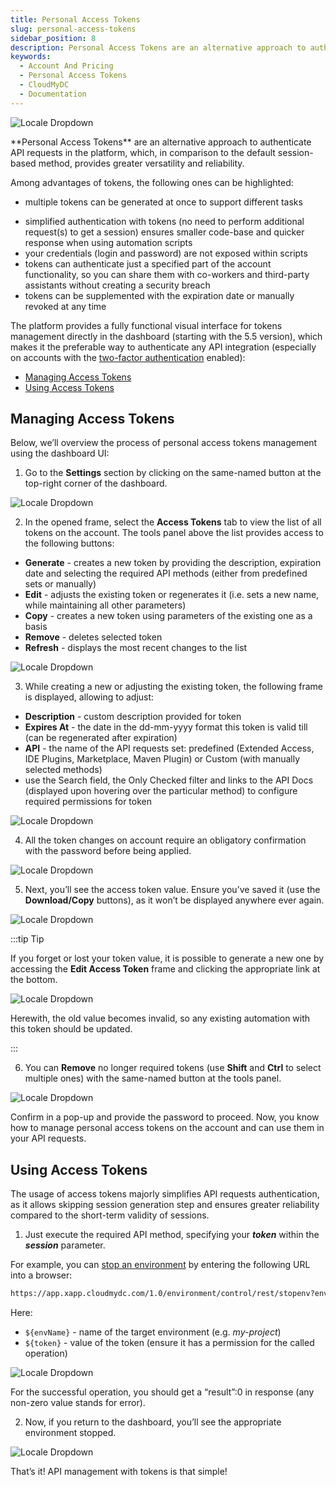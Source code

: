 ```yaml
---
title: Personal Access Tokens
slug: personal-access-tokens
sidebar_position: 8
description: Personal Access Tokens are an alternative approach to authenticate API requests in the platform, which, in comparison to the default session-based method, provides greater versatility and reliability.
keywords:
  - Account And Pricing
  - Personal Access Tokens
  - CloudMyDC
  - Documentation
---
```


<div style={{
    display: 'grid',
    gridTemplateColumns: '0.23fr 1fr',
    gap: '10px'
}}>
<div style={{
    display: 'flex',
    alignItems: 'center',
    justifyContent: 'center',
    height: '100%',
    width: '100%'
}}>

![Locale Dropdown](./img/PersonalAccessTokens/01-personal-access-tokens-logo.png)

</div>

<div>
**Personal Access Tokens** are an alternative approach to authenticate API requests in the platform, which, in comparison to the default session-based method, provides greater versatility and reliability.

Among advantages of tokens, the following ones can be highlighted:

- multiple tokens can be generated at once to support different tasks

</div>
 
</div>

- simplified authentication with tokens (no need to perform additional request(s) to get a session) ensures smaller code-base and quicker response when using automation scripts
- your credentials (login and password) are not exposed within scripts
- tokens can authenticate just a specified part of the account functionality, so you can share them with co-workers and third-party assistants without creating a security breach
- tokens can be supplemented with the expiration date or manually revoked at any time

The platform provides a fully functional visual interface for tokens management directly in the dashboard (starting with the 5.5 version), which makes it the preferable way to authenticate any API integration (especially on accounts with the [two-factor authentication](https://cloudmydc.com/) enabled):

- [Managing Access Tokens](/account-and-pricing/personal-access-tokens#managing-access-tokens)
- [Using Access Tokens](/account-and-pricing/personal-access-tokens#using-access-tokens)

## Managing Access Tokens

Below, we’ll overview the process of personal access tokens management using the dashboard UI:

1. Go to the **Settings** section by clicking on the same-named button at the top-right corner of the dashboard.

<div style={{
    display:'flex',
    justifyContent: 'center',
    margin: '0 0 1rem 0'
}}>

![Locale Dropdown](./img/PersonalAccessTokens/02-user-account-settings.png)

</div>

2. In the opened frame, select the **Access Tokens** tab to view the list of all tokens on the account. The tools panel above the list provides access to the following buttons:

- **Generate** - creates a new token by providing the description, expiration date and selecting the required API methods (either from predefined sets or manually)
- **Edit** - adjusts the existing token or regenerates it (i.e. sets a new name, while maintaining all other parameters)
- **Copy** - creates a new token using parameters of the existing one as a basis
- **Remove** - deletes selected token
- **Refresh** - displays the most recent changes to the list

<div style={{
    display:'flex',
    justifyContent: 'center',
    margin: '0 0 1rem 0'
}}>

![Locale Dropdown](./img/PersonalAccessTokens/03-access-tokens-settings.png)

</div>

3. While creating a new or adjusting the existing token, the following frame is displayed, allowing to adjust:

- **Description** - custom description provided for token
- **Expires At** - the date in the dd-mm-yyyy format this token is valid till (can be regenerated after expiration)
- **API** - the name of the API requests set: predefined (Extended Access, IDE Plugins, Marketplace, Maven Plugin) or Custom (with manually selected methods)
- use the Search field, the Only Checked filter and links to the API Docs (displayed upon hovering over the particular method) to configure required permissions for token

<div style={{
    display:'flex',
    justifyContent: 'center',
    margin: '0 0 1rem 0'
}}>

![Locale Dropdown](./img/PersonalAccessTokens/04-generate-access-token.png)

</div>

4. All the token changes on account require an obligatory confirmation with the password before being applied.

<div style={{
    display:'flex',
    justifyContent: 'center',
    margin: '0 0 1rem 0'
}}>

![Locale Dropdown](./img/PersonalAccessTokens/05-password-confirmation.png)

</div>

5. Next, you’ll see the access token value. Ensure you’ve saved it (use the **Download/Copy** buttons), as it won’t be displayed anywhere ever again.

<div style={{
    display:'flex',
    justifyContent: 'center',
    margin: '0 0 1rem 0'
}}>

![Locale Dropdown](./img/PersonalAccessTokens/06-save-access-token.png)

</div>

:::tip Tip

If you forget or lost your token value, it is possible to generate a new one by accessing the **Edit Access Token** frame and clicking the appropriate link at the bottom.

<div style={{
    display:'flex',
    justifyContent: 'center',
    margin: '0 0 1rem 0'
}}>

![Locale Dropdown](./img/PersonalAccessTokens/07-regenerate-access-token.png)

</div>

Herewith, the old value becomes invalid, so any existing automation with this token should be updated.

:::

6. You can **Remove** no longer required tokens (use **Shift** and **Ctrl** to select multiple ones) with the same-named button at the tools panel.

<div style={{
    display:'flex',
    justifyContent: 'center',
    margin: '0 0 1rem 0'
}}>

![Locale Dropdown](./img/PersonalAccessTokens/08-remove-access-token.png)

</div>

Confirm in a pop-up and provide the password to proceed. Now, you know how to manage personal access tokens on the account and can use them in your API requests.

## Using Access Tokens

The usage of access tokens majorly simplifies API requests authentication, as it allows skipping session generation step and ensures greater reliability compared to the short-term validity of sessions.

1. Just execute the required API method, specifying your **_token_** within the **_session_** parameter.

For example, you can [stop an environment](https://docs.jelastic.com/api/#!/api/environment.Control-method-StopEnv) by entering the following URL into a browser:

```bash
https://app.xapp.cloudmydc.com/1.0/environment/control/rest/stopenv?envName=${envName}&session=${token}
```

Here:

- `${envName}` - name of the target environment (e.g. _my-project_)
- `${token}` - value of the token (ensure it has a permission for the called operation)

<div style={{
    display:'flex',
    justifyContent: 'center',
    margin: '0 0 1rem 0'
}}>

![Locale Dropdown](./img/PersonalAccessTokens/09-stop-environment-api-request-with-token.png)

</div>

For the successful operation, you should get a “result”:0 in response (any non-zero value stands for error).

2. Now, if you return to the dashboard, you’ll see the appropriate environment stopped.

<div style={{
    display:'flex',
    justifyContent: 'center',
    margin: '0 0 1rem 0'
}}>

![Locale Dropdown](./img/PersonalAccessTokens/10-stopped-environment.png)

</div>

That’s it! API management with tokens is that simple!
